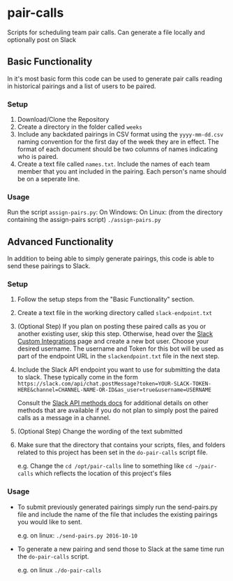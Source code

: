 # pair-calls
Scripts for scheduling team pair calls. Can generate a file locally and optionally post on Slack

## Basic Functionality
In it's most basic form this code can be used to generate pair calls reading in historical pairings and a list of users to be paired.
### Setup 
1.  Download/Clone the Repository
2.  Create a directory in the folder called `weeks`
3.  Include any backdated pairings in CSV format using the `yyyy-mm-dd.csv` naming convention for the first day of the week they are in effect. The format of each document should be two columns of names indicating who is paired. 
4.  Create a text file called `names.txt`. Include the names of each team member that you ant included in the pairing. Each person's name should be on a seperate line.

### Usage
Run the script `assign-pairs.py`:
    On Windows: 
    On Linux: (from the directory containing the assign-pairs script) `./assign-pairs.py`

## Advanced Functionality
In addition to being able to simply generate pairings, this code is able to send these pairings to Slack.

### Setup
1. Follow the setup steps from the "Basic Functionality" section.
2. Create a text file in the working directory called `slack-endpoint.txt`
3. (Optional Step) If you plan on posting these paired calls as you or another existing user, skip this step. Otherwise, head over the [Slack Custom Integrations](https://api.slack.com/custom-integrations) page and create a new bot user. Choose your desired username. The username and Token for this bot will be used as part of the endpoint URL in the `slackendpoint.txt` file in the next step.
4. Include the Slack API endpoint you want to use for submitting the data to slack. These typically come in the form `https://slack.com/api/chat.postMessage?token=YOUR-SLACK-TOKEN-HERE&channel=CHANNEL-NAME-OR-ID&as_user=true&username=USERNAME`

    Consult the [Slack API methods docs](https://api.slack.com/methods) for additional details on other methods that are available if you do not plan to simply post the paired calls as a message in a channel.
    
6. (Optional Step) Change the wording of the text submitted
7. Make sure that the directory that contains your scripts, files, and folders related to this project has been set in the `do-pair-calls` script file. 

    e.g. Change the `cd /opt/pair-calls` line to something like `cd ~/pair-calls` which reflects the location of this project's files

### Usage
- To submit previously generated pairings simply run the send-pairs.py file and include the name of the file that includes the existing pairings you would like to sent.
    
    e.g. on linux: `./send-pairs.py 2016-10-10`
- To generate a new pairing and send those to Slack at the same time run the `do-pair-calls` script.
    
    e.g. on linux `./do-pair-calls`



